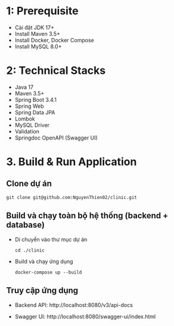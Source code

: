 # 1: Prerequisite
- Cài đặt JDK 17+
- Install Maven 3.5+
- Install Docker, Docker Compose
- Install MySQL 8.0+

# 2: Technical Stacks
  - Java 17
  - Maven 3.5+
  - Spring Boot 3.4.1
  - Spring Web
  - Spring Data JPA
  - Lombok
  - MySQL Driver
  - Validation
  - Springdoc OpenAPI (Swagger UI)

# 3. Build & Run Application
## Clone dự án
```
git clone git@github.com:NguyenThien02/clinic.git
```

## Build và chạy toàn bộ hệ thống (backend + database)
- Di chuyển vào thư mục dự án
  ```
  cd ./clinic
  ```
- Build và chạy ứng dụng
  ```
  docker-compose up --build
  ```
## Truy cập ứng dụng 
- Backend API: http://localhost:8080/v3/api-docs

- Swagger UI: http://localhost:8080/swagger-ui/index.html
